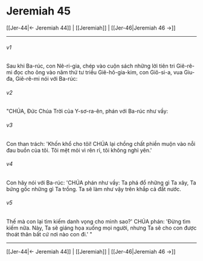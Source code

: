 # Jeremiah 45

[[Jer-44|← Jeremiah 44]] | [[Jeremiah]] | [[Jer-46|Jeremiah 46 →]]
***



###### v1 
Sau khi Ba-rúc, con Nê-ri-gia, chép vào cuộn sách những lời tiên tri Giê-rê-mi đọc cho ông vào năm thứ tư triều Giê-hô-gia-kim, con Giô-si-a, vua Giu-đa, Giê-rê-mi nói với Ba-rúc: 

###### v2 
"CHÚA, Đức Chúa Trời của Y-sơ-ra-ên, phán với Ba-rúc như vầy: 

###### v3 
Con than trách: 'Khốn khổ cho tôi! CHÚA lại chồng chất phiền muộn vào nỗi đau buồn của tôi. Tôi mệt mỏi vì rên rỉ, tôi không nghỉ yên.' 

###### v4 
Con hãy nói với Ba-rúc: 'CHÚA phán như vầy: Ta phá đổ những gì Ta xây, Ta bứng gốc những gì Ta trồng. Ta sẽ làm như vậy trên khắp cả đất nước. 

###### v5 
Thế mà con lại tìm kiếm danh vọng cho mình sao?' CHÚA phán: 'Đừng tìm kiếm nữa. Này, Ta sẽ giáng họa xuống mọi người, nhưng Ta sẽ cho con được thoát thân bất cứ nơi nào con đi.' "

***
[[Jer-44|← Jeremiah 44]] | [[Jeremiah]] | [[Jer-46|Jeremiah 46 →]]
